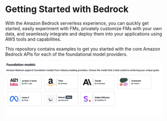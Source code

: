 # Getting Started with Bedrock

 With the Amazon Bedrock serverless experience, you can quickly get started, easily experiment with FMs, privately customize FMs with your own data, and seamlessly integrate and deploy them into your applications using AWS tools and capabilities.

This repository contains examples to get you started with the core Amazon Bedrock APIs for each of the foundational model providers.


![Bedrock Models](images/bedrock_models.png)